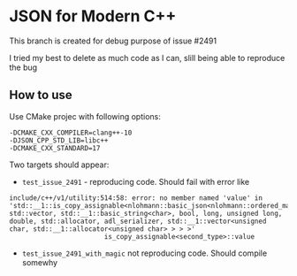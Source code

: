 # JSON for Modern C++

This branch is created for debug purpose of issue #2491

I tried my best to delete as much code as I can, slill being able to reproduce 
the bug

## How to use

Use CMake projec with following options:

```
-DCMAKE_CXX_COMPILER=clang++-10
-DJSON_CPP_STD_LIB=libc++
-DCMAKE_CXX_STANDARD=17
```

Two targets should appear:

* ```test_issue_2491``` - reproducing code. Should fail with error like
```
include/c++/v1/utility:514:58: error: no member named 'value' in 'std::__1::is_copy_assignable<nlohmann::basic_json<nlohmann::ordered_map, std::vector, std::__1::basic_string<char>, bool, long, unsigned long, double, std::allocator, adl_serializer, std::__1::vector<unsigned char, std::__1::allocator<unsigned char> > > >'
                        is_copy_assignable<second_type>::value
```

* ```test_issue_2491_with_magic``` not reproducing code. Should compile somewhy
